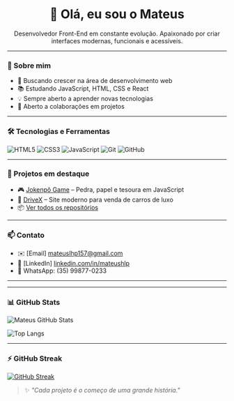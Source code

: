 <h1 align="center">👋 Olá, eu sou o Mateus</h1>

<p align="center">
  Desenvolvedor Front-End em constante evolução. Apaixonado por criar interfaces modernas, funcionais e acessíveis.
</p>

---

### 🚀 Sobre mim

- 🎯 Buscando crescer na área de desenvolvimento web  
- 📚 Estudando JavaScript, HTML, CSS e React  
- 💡 Sempre aberto a aprender novas tecnologias  
- 🤝 Aberto a colaborações em projetos

---

### 🛠️ Tecnologias e Ferramentas

![HTML5](https://img.shields.io/badge/-HTML5-E34F26?style=flat&logo=html5&logoColor=fff)
![CSS3](https://img.shields.io/badge/-CSS3-1572B6?style=flat&logo=css3)
![JavaScript](https://img.shields.io/badge/-JavaScript-F7DF1E?style=flat&logo=javascript&logoColor=000)
![Git](https://img.shields.io/badge/-Git-F05032?style=flat&logo=git&logoColor=fff)
![GitHub](https://img.shields.io/badge/-GitHub-181717?style=flat&logo=github)

---

### 📌 Projetos em destaque

- 🎮 [Jokenpô Game](https://mateushlp.github.io/jokenpo/) – Pedra, papel e tesoura em JavaScript
- 🚗 [DriveX](https://mateushlp.github.io/DriveX/) – Site moderno para venda de carros de luxo
- 📦 [Ver todos os repositórios](https://github.com/Mateushlp?tab=repositories)

---

### 📫 Contato

- ✉️ [Email] mateuslhp157@gmail.com  
- 🔗 [LinkedIn] [linkedin.com/in/mateushlp](https://www.linkedin.com/in/mateushlp/)  
- 📱 WhatsApp: (35) 99877-0233

---

---

### 📊 GitHub Stats

![Mateus GitHub Stats](https://github-readme-stats.vercel.app/api?username=Mateushlp&show_icons=true&theme=transparent)

![Top Langs](https://github-readme-stats.vercel.app/api/top-langs/?username=Mateushlp&layout=compact&theme=transparent)

---

### ⚡ GitHub Streak

[![GitHub Streak](https://streak-stats.demolab.com?user=Mateushlp&theme=transparent)](https://git.io/streak-stats)


> ✨ *"Cada projeto é o começo de uma grande história."*
